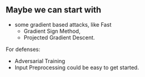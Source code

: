 ## Maybe we can start with 
- some gradient based attacks, like Fast
    - Gradient Sign Method, 
    - Projected Gradient Descent. 

For defenses:
- Adversarial Training
- Input Preprocessing could be easy to get started.
